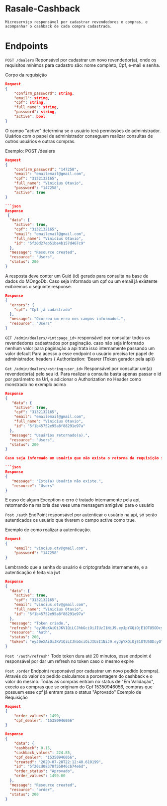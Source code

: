 # Rasale-Cashback
    Microserviço responsável por cadastrar revendedores e compras, e acompanhar o cashback de cada compra cadastrada.

# Endpoints 
`POST /dealers` Reponsável por cadastrar um novo revendedor(a), onde os requisitos mínimos para cadastro são: nome completo, 
Cpf, e-mail e senha. 

Corpo da requisição

```json
Request
{
    "confirm_password": string,
    "email": string,
    "cpf": string,
    "full_name": string,
    "password": string,
    "active": bool
}

```

O campo "active" determina se o usuário terá permissóes de administrador. Uuários com o papel de administrador conseguem realizar consultas de outros usuários 
e outras compras. 

Exemplo: 
POST /dealers 
```json
Request
{
    "confirm_password": "147258",
    "email": "emailemail@gmail.com",
    "cpf": "3132132165",
    "full_name": "Vinicius Otavio",
    "password": "147258",
    "active": true
}

```json
Response
 {
  "data": {
    "active": true,
    "cpf": "3132132165",
    "email": "emailemail@gmail.com",
    "full_name": "Vinicius Otavio",
    "id": "5f20d27eb51be4b157d467c9"
  },
  "message": "Resource created",
  "resource": "Users",
  "status": 200
}
```
A resposta deve conter um Guid (id) gerado para consulta na base de dados do MOngoDb. 
Caso seja informado um cpf ou um email já existente exibiremos o seguinte response. 

```json
Response
{
  "errors": {
    "cpf": "Cpf já cadastrado"
  },
  "message": "Ocorreu um erro nos campos informados.",
  "resource": "Users"
}
```
`GET /admin/dealers/<int:page_id>` responsável por consultar todos os revendedores cadastrados por paginação.
caso não seja informado nenhum valor para paginação a api trata isso internamente passando um valor default
Para acesso a esse endpoint o usuário precisa ter papel de administrador. 
headers { Authorization: 'Bearer (Token gerador pela api)}

`Get /admin/dealers/<string:user_id>` Responsável por consultar um(a) revendedor(a) pelo seu id. Para realizar a 
consulta basta apenas passar o id por parâmetro na Url, e adicionar o Authorization no Header como monstrado no 
exemplo acima

```json
Response
{
   "data": {
    "active": true,
    "cpf": "3132132165",
    "email": "emailemail@gmail.com",
    "full_name": "Vinicius Otavio",
    "id": "5f1b45752e95a8f88291e97a"
  },
  "message": "Usuários retornado(a).",
  "resource": "Users",
  "status": 200 
}

Caso seja informado um usuário que não exista o retorna da requisição será...

```json
Response
{
   "message": "Este(a) Usuário não existe.",
   "resource": "Users"
}
```
E caso de algum Exception o erro é tratado internamente pela api, retornando na maioria das vees uma mensagem 
amigável para o usuário

`Post /auth` EndPoint responsável por autenticar o usuário na api, só serão autenticados os usuário que tiverem o campo 
active como true. 

Exemplo de como realizar a autenticação. 

```json 
Request
{
    "email": "vincius.otv@gmail.com",
    "password": "147258"
}
```

Lembrando que a senha do usuário é criptografada internamente, e a autenticação é feita via jwt

```json 
Response
{
  "data": {
    "active": true,
    "cpf": "3132132165",
    "email": "vincius.otv@gmail.com",
    "full_name": "Vinicius Otavio",
    "id": "5f1b45752e95a8f88291e97a"
  },
  "message": "Token criado.",
  "refresh": "eyJ0eXAiOiJKV1QiLCJhbGciOiJIUzI1NiJ9.eyJpYXQiOjE1OTU5ODcyOTUsIm5iZiI6MTU5NTk4NzI5NSwianRpIjoiZmFlNjIxNWQtOGY1YS00MmRjLTgxODQtMmViZTlmODU5ZWRhIiwiZXhwIjoxNTk4NTc5Mjk1LCJpZGVudGl0eSI6InZpbmNpdXMub3R2QGdtYWlsLmNvbSIsInR5cGUiOiJyZWZyZXNoIn0.9ilVFIhXe37K3JOt9LJLdIl31TXA7PGDSmaluDaVhxI",
  "resource": "Auth",
  "status": 200,
  "token": "eyJ0eXAiOiJKV1QiLCJhbGciOiJIUzI1NiJ9.eyJpYXQiOjE1OTU5ODcyOTUsIm5iZiI6MTU5NTk4NzI5NSwianRpIjoiNzYwN2U4M2MtYjFkYS00ZGNmLTg1MzctYWQxZGU2ZmY1MjU3IiwiZXhwIjoxNTk1OTg4NDk1LCJpZGVudGl0eSI6InZpbmNpdXMub3R2QGdtYWlsLmNvbSIsImZyZXNoIjpmYWxzZSwidHlwZSI6ImFjY2VzcyIsInVzZXJfY2xhaW1zIjp7ImFjdGl2ZSI6dHJ1ZX19.r_XCS340qrjnM1GGwUQTHWZnss1ctXbmd-6QFKlsDio"
}
``` 

`Post '/auth/refresh'` Todo token dura até 20 minutos, esse endpoint é responsável por dar um refresh no token caso o mesmo expire

`Post /order` Endpoint responsável por cadastrar um novo pedido (compra). Através do valor do pedido calculamos a porcentagem do 
cashback e o valor do mesmo. Todas as compras entram no status de "Em Validação", exceto as compras que se originam do Cpf 15350946056, 
compras que possuem esse cpf já entram para o status "Aprovado"
Exemplo de Requisição 

```json 
Request
{
    "order_values": 1499, 
    "cpf_dealer": "15350946056"
}
```

```json 
Response
{ 
    "data": {
    "cashback": 0.15,
    "cashback_values": 224.85,
    "cpf_dealer": "15350946056",
    "created": "2020-07-28T22:12:40.610199",
    "id": "5f20cd08378f55846cb74e6d",
    "order_status": "Aprovado",
    "order_values": 1499.00
  },
  "message": "Resource created",
  "resource": "order",
  "status": 200
}